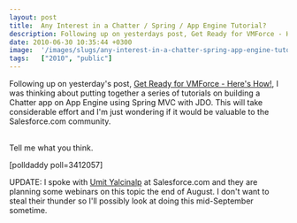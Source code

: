 ```yaml
---
layout: post
title:  Any Interest in a Chatter / Spring / App Engine Tutorial?
description: Following up on yesterdays post, Get Ready for VMForce - Heres How! , I was thinking about putting together a series of tutorials on building a Chatter app on App Engine using Spring MVC with JDO. This will take considerable effort and Im just wondering if it would be valuable to the Salesforce.com community. Tell me what you think. UPDATE- I spoke with Umit Yalcinalp  at Salesforce.com and they are planning some webinars on this topic the end of August. I dont want to steal their thunder so Ill
date: 2010-06-30 10:35:44 +0300
image:  '/images/slugs/any-interest-in-a-chatter-spring-app-engine-tutorial.jpg'
tags:   ["2010", "public"]
---
```

<p>Following up on yesterday's post, <a href="/2010/06/29/get-ready-for-vmforce/" target="_blank">Get Ready for VMForce - Here's How!</a>, I was thinking about putting together a series of tutorials on building a Chatter app on App Engine using Spring MVC with JDO. This will take considerable effort and I'm just wondering if it would be valuable to the Salesforce.com community.<br /><div><br />Tell me what you think.</div></p>
<p/>
[polldaddy poll=3412057]
<p>UPDATE: I spoke with <a href="http://twitter.com/umityalcinalp" target="_blank">Umit Yalcinalp</a> at Salesforce.com and they are planning some webinars on this topic the end of August. I don't want to steal their thunder so I'll possibly look at doing this mid-September sometime.</p>

